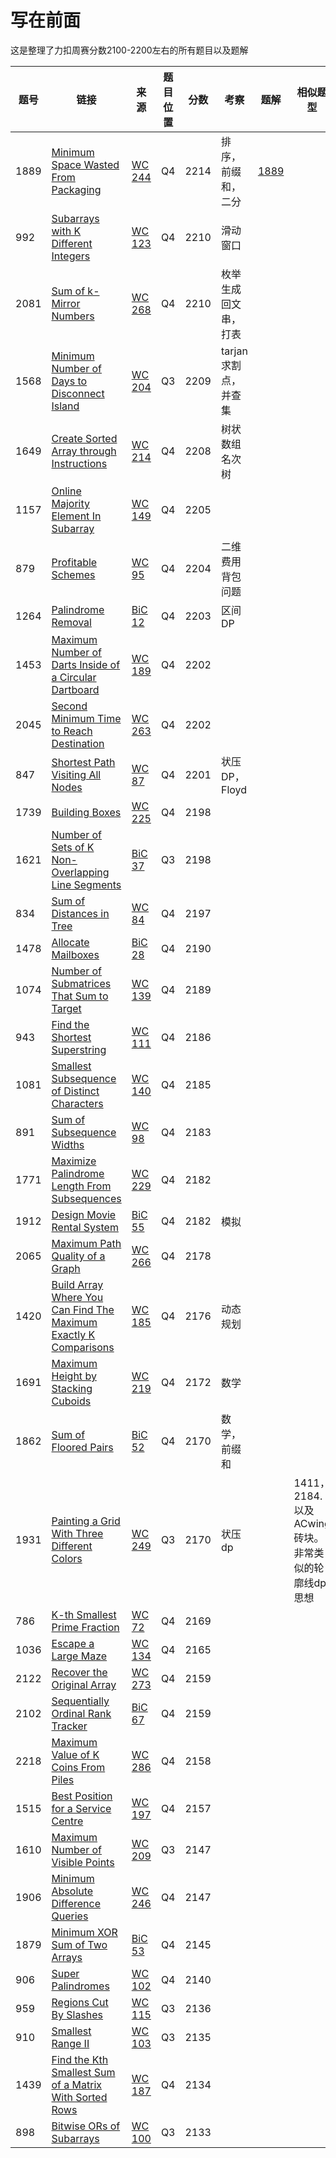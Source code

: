 # 写在前面

这是整理了力扣周赛分数2100-2200左右的所有题目以及题解

| 题号 | 链接                                                         | 来源                                                       | 题目位置 | 分数 | 考察                 | 题解            | 相似题型                                          |
| ---- | ------------------------------------------------------------ | ---------------------------------------------------------- | -------- | ---- | -------------------- | --------------- | ------------------------------------------------- |
| 1889 | [Minimum Space Wasted From Packaging](https://leetcode-cn.com/problems/minimum-space-wasted-from-packaging) | [WC 244](https://leetcode.com/contest/weekly-contest-244)  | Q4       | 2214 | 排序，前缀和，二分   | [1889](1889.md) |                                                   |
| 992  | [Subarrays with K Different Integers](https://leetcode-cn.com/problems/subarrays-with-k-different-integers) | [WC 123](https://leetcode.com/contest/weekly-contest-123)  | Q4       | 2210 | 滑动窗口             |                 |                                                   |
| 2081 | [Sum of k-Mirror Numbers](https://leetcode-cn.com/problems/sum-of-k-mirror-numbers) | [WC 268](https://leetcode.com/contest/weekly-contest-268)  | Q4       | 2210 | 枚举生成回文串，打表 |                 |                                                   |
| 1568 | [Minimum Number of Days to Disconnect Island](https://leetcode-cn.com/problems/minimum-number-of-days-to-disconnect-island) | [WC 204](https://leetcode.com/contest/weekly-contest-204)  | Q3       | 2209 | tarjan求割点，并查集 |                 |                                                   |
| 1649 | [Create Sorted Array through Instructions](https://leetcode-cn.com/problems/create-sorted-array-through-instructions) | [WC 214](https://leetcode.com/contest/weekly-contest-214)  | Q4       | 2208 | 树状数组 名次树      |                 |                                                   |
| 1157 | [Online Majority Element In Subarray](https://leetcode-cn.com/problems/online-majority-element-in-subarray) | [WC 149](https://leetcode.com/contest/weekly-contest-149)  | Q4       | 2205 |                      |                 |                                                   |
| 879  | [Profitable Schemes](https://leetcode-cn.com/problems/profitable-schemes) | [WC 95](https://leetcode.com/contest/weekly-contest-95)    | Q4       | 2204 | 二维费用背包问题     |                 |                                                   |
| 1264 | [Palindrome Removal](https://leetcode-cn.com/problems/palindrome-removal) | [BiC 12](https://leetcode.com/contest/biweekly-contest-12) | Q4       | 2203 | 区间DP               |                 |                                                   |
| 1453 | [Maximum Number of Darts Inside of a Circular Dartboard](https://leetcode-cn.com/problems/maximum-number-of-darts-inside-of-a-circular-dartboard) | [WC 189](https://leetcode.com/contest/weekly-contest-189)  | Q4       | 2202 |                      |                 |                                                   |
| 2045 | [Second Minimum Time to Reach Destination](https://leetcode-cn.com/problems/second-minimum-time-to-reach-destination) | [WC 263](https://leetcode.com/contest/weekly-contest-263)  | Q4       | 2202 |                      |                 |                                                   |
| 847  | [Shortest Path Visiting All Nodes](https://leetcode-cn.com/problems/shortest-path-visiting-all-nodes) | [WC 87](https://leetcode.com/contest/weekly-contest-87)    | Q4       | 2201 | 状压DP，Floyd        |                 |                                                   |
| 1739 | [Building Boxes](https://leetcode-cn.com/problems/building-boxes) | [WC 225](https://leetcode.com/contest/weekly-contest-225)  | Q4       | 2198 |                      |                 |                                                   |
| 1621 | [Number of Sets of K Non-Overlapping Line Segments](https://leetcode-cn.com/problems/number-of-sets-of-k-non-overlapping-line-segments) | [BiC 37](https://leetcode.com/contest/biweekly-contest-37) | Q3       | 2198 |                      |                 |                                                   |
| 834  | [Sum of Distances in Tree](https://leetcode-cn.com/problems/sum-of-distances-in-tree) | [WC 84](https://leetcode.com/contest/weekly-contest-84)    | Q4       | 2197 |                      |                 |                                                   |
| 1478 | [Allocate Mailboxes](https://leetcode-cn.com/problems/allocate-mailboxes) | [BiC 28](https://leetcode.com/contest/biweekly-contest-28) | Q4       | 2190 |                      |                 |                                                   |
| 1074 | [Number of Submatrices That Sum to Target](https://leetcode-cn.com/problems/number-of-submatrices-that-sum-to-target) | [WC 139](https://leetcode.com/contest/weekly-contest-139)  | Q4       | 2189 |                      |                 |                                                   |
| 943  | [Find the Shortest Superstring](https://leetcode-cn.com/problems/find-the-shortest-superstring) | [WC 111](https://leetcode.com/contest/weekly-contest-111)  | Q4       | 2186 |                      |                 |                                                   |
| 1081 | [Smallest Subsequence of Distinct Characters](https://leetcode-cn.com/problems/smallest-subsequence-of-distinct-characters) | [WC 140](https://leetcode.com/contest/weekly-contest-140)  | Q4       | 2185 |                      |                 |                                                   |
| 891  | [Sum of Subsequence Widths](https://leetcode-cn.com/problems/sum-of-subsequence-widths) | [WC 98](https://leetcode.com/contest/weekly-contest-98)    | Q4       | 2183 |                      |                 |                                                   |
| 1771 | [Maximize Palindrome Length From Subsequences](https://leetcode-cn.com/problems/maximize-palindrome-length-from-subsequences) | [WC 229](https://leetcode.com/contest/weekly-contest-229)  | Q4       | 2182 |                      |                 |                                                   |
| 1912 | [Design Movie Rental System](https://leetcode-cn.com/problems/design-movie-rental-system) | [BiC 55](https://leetcode.com/contest/biweekly-contest-55) | Q4       | 2182 | 模拟                 |                 |                                                   |
| 2065 | [Maximum Path Quality of a Graph](https://leetcode-cn.com/problems/maximum-path-quality-of-a-graph) | [WC 266](https://leetcode.com/contest/weekly-contest-266)  | Q4       | 2178 |                      |                 |                                                   |
| 1420 | [Build Array Where You Can Find The Maximum Exactly K Comparisons](https://leetcode-cn.com/problems/build-array-where-you-can-find-the-maximum-exactly-k-comparisons) | [WC 185](https://leetcode.com/contest/weekly-contest-185)  | Q4       | 2176 | 动态规划             |                 |                                                   |
| 1691 | [Maximum Height by Stacking Cuboids](https://leetcode-cn.com/problems/maximum-height-by-stacking-cuboids) | [WC 219](https://leetcode.com/contest/weekly-contest-219)  | Q4       | 2172 | 数学                 |                 |                                                   |
| 1862 | [Sum of Floored Pairs](https://leetcode-cn.com/problems/sum-of-floored-pairs) | [BiC 52](https://leetcode.com/contest/biweekly-contest-52) | Q4       | 2170 | 数学，前缀和         |                 |                                                   |
| 1931 | [Painting a Grid With Three Different Colors](https://leetcode-cn.com/problems/painting-a-grid-with-three-different-colors) | [WC 249](https://leetcode.com/contest/weekly-contest-249)  | Q3       | 2170 | 状压dp               |                 | 1411，2184.以及ACwing砖块。非常类似的轮廓线dp思想 |
| 786  | [K-th Smallest Prime Fraction](https://leetcode-cn.com/problems/k-th-smallest-prime-fraction) | [WC 72](https://leetcode.com/contest/weekly-contest-72)    | Q4       | 2169 |                      |                 |                                                   |
| 1036 | [Escape a Large Maze](https://leetcode-cn.com/problems/escape-a-large-maze) | [WC 134](https://leetcode.com/contest/weekly-contest-134)  | Q4       | 2165 |                      |                 |                                                   |
| 2122 | [Recover the Original Array](https://leetcode-cn.com/problems/recover-the-original-array) | [WC 273](https://leetcode.com/contest/weekly-contest-273)  | Q4       | 2159 |                      |                 |                                                   |
| 2102 | [Sequentially Ordinal Rank Tracker](https://leetcode-cn.com/problems/sequentially-ordinal-rank-tracker) | [BiC 67](https://leetcode.com/contest/biweekly-contest-67) | Q4       | 2159 |                      |                 |                                                   |
| 2218 | [Maximum Value of K Coins From Piles](https://leetcode-cn.com/problems/maximum-value-of-k-coins-from-piles) | [WC 286](https://leetcode.com/contest/weekly-contest-286)  | Q4       | 2158 |                      |                 |                                                   |
| 1515 | [Best Position for a Service Centre](https://leetcode-cn.com/problems/best-position-for-a-service-centre) | [WC 197](https://leetcode.com/contest/weekly-contest-197)  | Q4       | 2157 |                      |                 |                                                   |
| 1610 | [Maximum Number of Visible Points](https://leetcode-cn.com/problems/maximum-number-of-visible-points) | [WC 209](https://leetcode.com/contest/weekly-contest-209)  | Q3       | 2147 |                      |                 |                                                   |
| 1906 | [Minimum Absolute Difference Queries](https://leetcode-cn.com/problems/minimum-absolute-difference-queries) | [WC 246](https://leetcode.com/contest/weekly-contest-246)  | Q4       | 2147 |                      |                 |                                                   |
| 1879 | [Minimum XOR Sum of Two Arrays](https://leetcode-cn.com/problems/minimum-xor-sum-of-two-arrays) | [BiC 53](https://leetcode.com/contest/biweekly-contest-53) | Q4       | 2145 |                      |                 |                                                   |
| 906  | [Super Palindromes](https://leetcode-cn.com/problems/super-palindromes) | [WC 102](https://leetcode.com/contest/weekly-contest-102)  | Q4       | 2140 |                      |                 |                                                   |
| 959  | [Regions Cut By Slashes](https://leetcode-cn.com/problems/regions-cut-by-slashes) | [WC 115](https://leetcode.com/contest/weekly-contest-115)  | Q3       | 2136 |                      |                 |                                                   |
| 910  | [Smallest Range II](https://leetcode-cn.com/problems/smallest-range-ii) | [WC 103](https://leetcode.com/contest/weekly-contest-103)  | Q3       | 2135 |                      |                 |                                                   |
| 1439 | [Find the Kth Smallest Sum of a Matrix With Sorted Rows](https://leetcode-cn.com/problems/find-the-kth-smallest-sum-of-a-matrix-with-sorted-rows) | [WC 187](https://leetcode.com/contest/weekly-contest-187)  | Q4       | 2134 |                      |                 |                                                   |
| 898  | [Bitwise ORs of Subarrays](https://leetcode-cn.com/problems/bitwise-ors-of-subarrays) | [WC 100](https://leetcode.com/contest/weekly-contest-100)  | Q3       | 2133 |                      |                 |                                                   |



